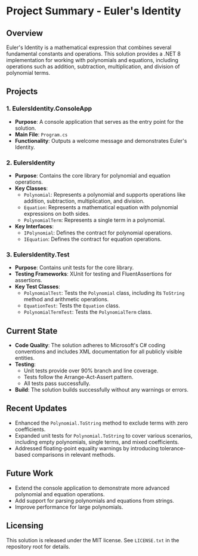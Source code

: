 ﻿# Project Summary - Euler's Identity

## Overview
Euler's Identity is a mathematical expression that combines several fundamental constants and operations. This solution provides a .NET 8 implementation for working with polynomials and equations, including operations such as addition, subtraction, multiplication, and division of polynomial terms.

## Projects

### 1. EulersIdentity.ConsoleApp
- **Purpose**: A console application that serves as the entry point for the solution.
- **Main File**: `Program.cs`
- **Functionality**: Outputs a welcome message and demonstrates Euler's Identity.

### 2. EulersIdentity
- **Purpose**: Contains the core library for polynomial and equation operations.
- **Key Classes**:
  - `Polynomial`: Represents a polynomial and supports operations like addition, subtraction, multiplication, and division.
  - `Equation`: Represents a mathematical equation with polynomial expressions on both sides.
  - `PolynomialTerm`: Represents a single term in a polynomial.
- **Key Interfaces**:
  - `IPolynomial`: Defines the contract for polynomial operations.
  - `IEquation`: Defines the contract for equation operations.

### 3. EulersIdentity.Test
- **Purpose**: Contains unit tests for the core library.
- **Testing Frameworks**: XUnit for testing and FluentAssertions for assertions.
- **Key Test Classes**:
  - `PolynomialTest`: Tests the `Polynomial` class, including its `ToString` method and arithmetic operations.
  - `EquationTest`: Tests the `Equation` class.
  - `PolynomialTermTest`: Tests the `PolynomialTerm` class.

## Current State
- **Code Quality**: The solution adheres to Microsoft's C# coding conventions and includes XML documentation for all publicly visible entities.
- **Testing**:
  - Unit tests provide over 90% branch and line coverage.
  - Tests follow the Arrange-Act-Assert pattern.
  - All tests pass successfully.
- **Build**: The solution builds successfully without any warnings or errors.

## Recent Updates
- Enhanced the `Polynomial.ToString` method to exclude terms with zero coefficients.
- Expanded unit tests for `Polynomial.ToString` to cover various scenarios, including empty polynomials, single terms, and mixed coefficients.
- Addressed floating-point equality warnings by introducing tolerance-based comparisons in relevant methods.

## Future Work
- Extend the console application to demonstrate more advanced polynomial and equation operations.
- Add support for parsing polynomials and equations from strings.
- Improve performance for large polynomials.

## Licensing
This solution is released under the MIT license. See `LICENSE.txt` in the repository root for details.

